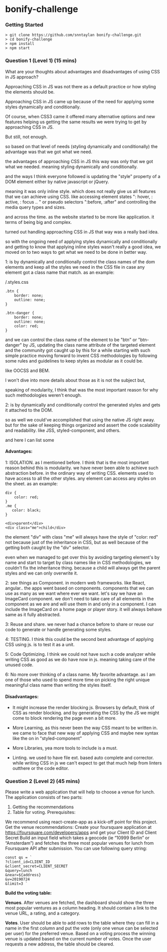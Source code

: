 # bonify-challenge

### Getting Started
```
> git clone https://github.com/snntaylan bonify-challenge.git
> cd bonify-challenge
> npm install
> npm start
```


### Question 1 (Level	1)	(15	mins)
What are	your thoughts about advantages	and	disadvantages of using CSS in JS approach?

Approaching CSS in JS was not there as a default practice or how styling the elements should be.

Approaching CSS in JS came up because of the need for applying some styles dynamically and conditionally.

Of course, when CSS3 came it offered many alternative options and new features helping us getting the same results we were trying to get by approaching CSS in JS.

But still, not enough.

so based on that level of needs (styling dynamically and conditionally) the advantage was that we got what we need.

the advantages of approaching CSS in JS this way was only that we got what we needed. meaning styling dynamically and conditionally.

and the ways I think everyone followed is updating the "style" property of a DOM element either by native javascript or jQuery.

meaning it was only inline style. which does not really give us all features that we can achieve using CSS. like accessing element states ": hover, : active, : focus .. " or pseudo selectors ":before, :after" and controlling the media query types and sizes.

and across the time. as the website started to be more like application. it terms of being big and complex.

turned out handling approaching CSS in JS that way was a really bad idea.

so with the ongoing need of applying styles dynamically and conditionally and getting to know that applying inline styles wasn't really a good idea, we moved on to two ways to get what we need to be done in better way.

1: is by dynamically and conditionally control the class names of the dom elements and keep all the styles we need in the CSS file in case any element got a class name that match. as an example: 


/.styles.css

    .btn {
        border: none;
        outline: none;
    }

    .btn-danger {
        border: none;
        outline: none;
        color: red;
    }

and we can control the class name of the element to be "btn" or "btn-danger" by JS, updating the class name attribute of the targeted element and the community got caught up by this for a while starting with such simple practice moving forward to invent CSS methodologies by following some rules and guidelines to keep styles as modular as it could be.

like OOCSS and BEM.

I won't dive into more details about those as it is not the subject but,

speaking of modularity, I think that was the most important reason for why such methodologies weren't enough.

2: is by dynamically and conditionally control the generated styles and gets it attached to the DOM.

so as well we could've accomplished that using the native JS right away. but for the sake of keeping things organized and assert the code scalability and readability.
like JSS, styled-component, and others.

and here I can list some

#### Advantages:

1: ISOLATION. as I mentioned before. I think that is the most important reason behind this is modularity.
we have never been able to achieve such abstraction before. in the ordinary way of writing CSS. elements used to have access to all the other styles. any element can access any styles on the sheet. as an example:

    div {
        color: red;
    }
    .me {
       color: black;
    }
    
    <div>parent</div>
    <div class="me">child</div>

the element "div" with class "me" will always have the style of "color: red" not because just of the inheritance in CSS, but as well because of the getting both caught by the "div" selector.

even when we managed to get over this by avoiding targeting element's by name and start to target by class names like in CSS methodologies, we couldn't fix the inheritance thing. because a child will always get the parent styles and we can only overwrite it.

2: see things as Component.
in modern web frameworks. like React, angular.. the apps went based on components. components that we can use as many as we want where ever we want.
let's say we have an ImageCard component. we don't need to take care of all elements in the component as we are and will use them in and only in a component.
I can include the ImageCard on a home page or player story. it will always behave same as it fully abstracted.

3: Reuse and share.
we never had a chance before to share or reuse our code to generate or handle generating some styles.

4: TESTING.
I think this could be the second best advantage of applying CSS using js. is to test it as a unit.

5: Code Optimizing.
I think we could not have such a code analyzer while writing CSS as good as we do have now in js.
meaning taking care of the unused code.

6: No more over thinking of a class name.
My favorite advantage. as I am one of those who used to spend more time on picking the right unique meaningful class name than writing the styles itself.


#### Disadvantages:

*   It might increase the render blocking js.
    Browsers by default, think of CSS as render blocking. and by generating the CSS by the JS we might come to block rendering the page even a bit more.

*   More Learning,
    as this never been the way CSS meant to be written in. we came to face that new way of applying CSS and maybe new syntax like the on in "styled-component"
    
*   More Libraries,
    yea more tools to include is a must.

*   Linting.
    we used to have file ext. based auto complete and corrector.
    while writing CSS in js we can't expect to get that much help from linters outthere or the code editor.

### Question 2 (Level 2) (45	mins)


Please write a web application that will help to choose a venue for lunch. The application consists of two parts:
1. Getting the recommendations
2. Table for voting.
Prerequisites:

We recommend using react-create-app as a kick-off point for this project. Get the venue recommendations:
Create your foursquare application at https://foursquare.com/developers/apps and get your Client ID and Client Secret
Build an input field which takes a geocode (ie “10999 Berlin” or “Amsterdam”) and fetches the three most popular venues for lunch from Foursquare API after submission.
You can use following query string:
 
 ```
 const qs = `
?client_id=CLIENT_ID
&client_secret=CLIENT_SECRET
&query=lunch
&near=${address}
&v=20190724
&limit=3 `
```
**Build the voting table:**

**Venues**. After venues are fetched, the dashboard should show the three most popular ventures as a column heading. It should contain a link to the venue URL, a rating, and a category.

**Votes**. User should be able to add rows to the table where they can fill in a name in the first column and put the vote (only one venue can be selected per user) for the preferred venue. Based on a voting process the winning venue is updated based on the current number of votes.
Once the user requests a new address, the table should be cleared.
